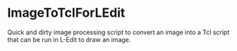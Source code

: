 # ImageToTclForLEdit
Quick and dirty image processing script to convert an image into a Tcl script that can be run in L-Edit to draw an image.
